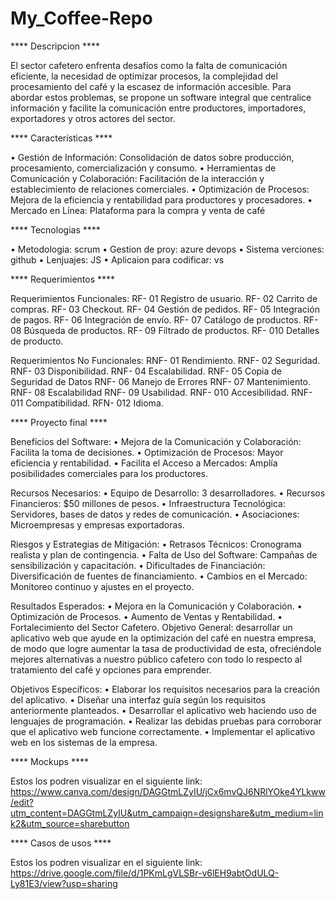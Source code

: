 # My_Coffee-Repo


**** Descripcion ****

El sector cafetero enfrenta desafíos como la falta de comunicación eficiente, la necesidad de optimizar procesos, la complejidad del procesamiento del café y la escasez de información accesible. Para abordar estos problemas, se propone un software integral que centralice información y facilite la comunicación entre productores, importadores, exportadores y otros actores del sector.


**** Características ****

• Gestión de Información: Consolidación de datos sobre producción, procesamiento, comercialización y consumo. 
• Herramientas de Comunicación y Colaboración: Facilitación de la interacción y establecimiento de relaciones comerciales. 
• Optimización de Procesos: Mejora de la eficiencia y rentabilidad para productores y procesadores. 
• Mercado en Línea: Plataforma para la compra y venta de café

**** Tecnologias ****

• Metodologia: scrum
• Gestion de proy: azure devops 
• Sistema verciones: github 
• Lenjuajes: JS 
• Aplicaion para codificar: vs


**** Requerimientos ****

Requerimientos Funcionales: RF- 01 Registro de usuario. RF- 02 Carrito de compras. RF- 03 Checkout. RF- 04 Gestión de pedidos. RF- 05 Integración de pagos. RF- 06 Integración de envío. RF- 07 Catálogo de productos. RF- 08 Búsqueda de productos. RF- 09 Filtrado de productos. RF- 010 Detalles de producto.

Requerimientos No Funcionales: RNF- 01 Rendimiento. RNF- 02 Seguridad. RNF- 03 Disponibilidad. RNF- 04 Escalabilidad. RNF- 05 Copia de Seguridad de Datos RNF- 06 Manejo de Errores RNF- 07 Mantenimiento. RNF- 08 Escalabilidad RNF- 09 Usabilidad. RNF- 010 Accesibilidad. RNF- 011 Compatibilidad. RFN- 012 Idioma.

**** Proyecto final ****

Beneficios del Software: • Mejora de la Comunicación y Colaboración: Facilita la toma de decisiones. • Optimización de Procesos: Mayor eficiencia y rentabilidad. • Facilita el Acceso a Mercados: Amplía posibilidades comerciales para los productores.

Recursos Necesarios: • Equipo de Desarrollo: 3 desarrolladores. • Recursos Financieros: $50 millones de pesos. • Infraestructura Tecnológica: Servidores, bases de datos y redes de comunicación. • Asociaciones: Microempresas y empresas exportadoras.

Riesgos y Estrategias de Mitigación: • Retrasos Técnicos: Cronograma realista y plan de contingencia. • Falta de Uso del Software: Campañas de sensibilización y capacitación. • Dificultades de Financiación: Diversificación de fuentes de financiamiento. • Cambios en el Mercado: Monitoreo continuo y ajustes en el proyecto.

Resultados Esperados: • Mejora en la Comunicación y Colaboración. • Optimización de Procesos. • Aumento de Ventas y Rentabilidad. • Fortalecimiento del Sector Cafetero. Objetivo General: desarrollar un aplicativo web que ayude en la optimización del café en nuestra empresa, de modo que logre aumentar la tasa de productividad de esta, ofreciéndole mejores alternativas a nuestro público cafetero con todo lo respecto al tratamiento del café y opciones para emprender.

Objetivos Específicos: • Elaborar los requisitos necesarios para la creación del aplicativo. • Diseñar una interfaz guía según los requisitos anteriormente planteados. • Desarrollar el aplicativo web haciendo uso de lenguajes de programación. • Realizar las debidas pruebas para corroborar que el aplicativo web funcione correctamente. • Implementar el aplicativo web en los sistemas de la empresa.


**** Mockups ****

Estos los podren visualizar en el siguiente link: https://www.canva.com/design/DAGGtmLZyIU/jCx6mvQJ6NRlYOke4YLkww/edit?utm_content=DAGGtmLZyIU&utm_campaign=designshare&utm_medium=link2&utm_source=sharebutton



**** Casos de usos **** 

Estos los podren visualizar en el siguiente link: https://drive.google.com/file/d/1PKmLgVLSBr-v6lEH9abtOdULQ-Ly81E3/view?usp=sharing
